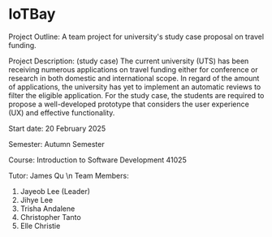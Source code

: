 # IoTBay

Project Outline:
A team project for university's study case proposal on travel funding. 

Project Description: (study case)
The current university (UTS) has been receiving numerous applications on travel funding either for conference or research in both domestic and international scope. In regard of the amount of applications, the university has yet to implement an automatic reviews to filter the eligible application. For the study case, the students are required to propose a well-developed prototype that considers the user experience (UX) and effective functionality. 

Start date: 20 February 2025

Semester: Autumn Semester

Course: Introduction to Software Development 41025

Tutor: James Qu \n Team Members:
1) Jayeob Lee (Leader)
2) Jihye Lee
3) Trisha Andalene
4) Christopher Tanto
5) Elle Christie
